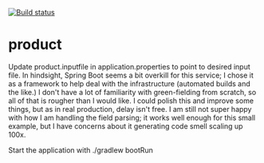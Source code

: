 [![Build status](https://ci.appveyor.com/api/projects/status/nin1kjvthfvq6u0t?svg=true)](https://ci.appveyor.com/project/kmitcham/product)

# product
Update product.inputfile in application.properties to point to desired input file.
In hindsight, Spring Boot seems a bit overkill for this service; I chose it as a framework to help deal with the infrastructure (automated builds and the like.)
I don't have a lot of familiarity with green-fielding from scratch, so all of that is rougher than I would like.
I could polish this and improve some things, but as in real production, delay isn't free.
I am still not super happy with how I am handling the field parsing; it works well enough for this small example, but I have concerns 
about it generating code smell scaling up 100x.

Start the application with 
./gradlew bootRun

